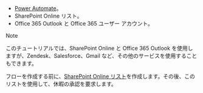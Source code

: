 * [Power Automate](https://flow.microsoft.com)。
* SharePoint Online リスト。
* Office 365 Outlook と Office 365 ユーザー アカウント。

> [!NOTE]
> このチュートリアルでは、SharePoint Online と Office 365 Outlook を使用しますが、Zendesk、Salesforce、Gmail など、その他のサービスを使用することもできます。
> 
> 

フローを作成する前に、[SharePoint Online リスト](https://support.office.com/article/Training-Create-and-set-up-a-list-1DDC1F5A-A908-478B-BB6D-608F34B71F94)を作成します。その後、このリストを使用して、休暇の承認を要求します。

